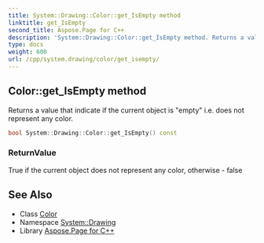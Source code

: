 ```yaml
---
title: System::Drawing::Color::get_IsEmpty method
linktitle: get_IsEmpty
second_title: Aspose.Page for C++
description: 'System::Drawing::Color::get_IsEmpty method. Returns a value that indicate if the current object is "empty" i.e. does not represent any color in C++.'
type: docs
weight: 600
url: /cpp/system.drawing/color/get_isempty/
---
```

## Color::get_IsEmpty method


Returns a value that indicate if the current object is "empty" i.e. does not represent any color.

```cpp
bool System::Drawing::Color::get_IsEmpty() const
```


### ReturnValue

True if the current object does not represent any color, otherwise - false

## See Also

* Class [Color](../)
* Namespace [System::Drawing](../../)
* Library [Aspose.Page for C++](../../../)
